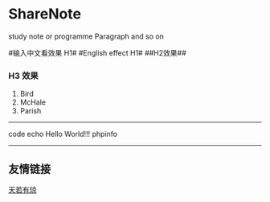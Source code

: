ShareNote
=========

study note or programme Paragraph and so on

#输入中文看效果 H1#
#English effect H1#
##H2效果##
### H3 效果 ###




1. Bird
2. McHale
3. Parish

-------
code
    echo Hello World!!!
    phpinfo

-------

友情链接
-------

[天若有琼](http://sharenote.sinaapp.com '天若有琼')
